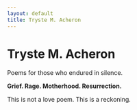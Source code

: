 ```yaml
---
layout: default
title: Tryste M. Acheron
---
```


# Tryste M. Acheron

Poems for those who endured in silence.

**Grief. Rage. Motherhood. Resurrection.**

This is not a love poem. This is a reckoning.
